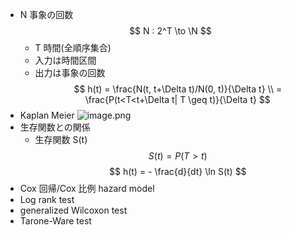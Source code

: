 - N 事象の回数
    $$
    N : 2^T \to \N
    $$
    - T 時間(全順序集合)
    - 入力は時間区間
    - 出力は事象の回数
$$
h(t) = \frac{N(t, t+\Delta t)/N(0, t)}{\Delta t} \\
= \frac{P(t<T<t+\Delta t| T \geq t)}{\Delta t}
$$
- Kaplan Meier
    ![image.png](学問%20academics/notion/data_analysis/ExportBlock-8be93bf0-4b33-41d8-a364-5b0c7eb222bc-Part-1/image%205.png)
- 生存関数との関係
    - 生存関数 S(t)
        $$
        S(t) = P(T>t)
        $$
    $$
    h(t) = - \frac{d}{dt} \ln S(t)
    $$
- Cox 回帰/Cox 比例 hazard model
- Log rank test
- generalized Wilcoxon test
- Tarone-Ware test